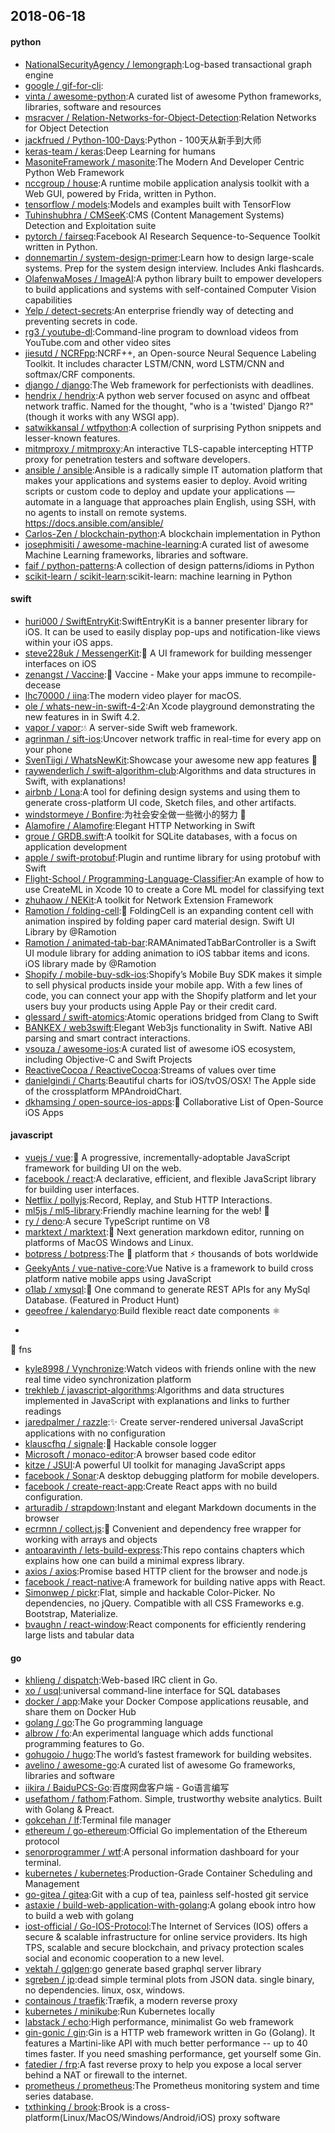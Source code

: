 ## 2018-06-18

#### python
* [NationalSecurityAgency / lemongraph](https://github.com/NationalSecurityAgency/lemongraph):Log-based transactional graph engine
* [google / gif-for-cli](https://github.com/google/gif-for-cli):
* [vinta / awesome-python](https://github.com/vinta/awesome-python):A curated list of awesome Python frameworks, libraries, software and resources
* [msracver / Relation-Networks-for-Object-Detection](https://github.com/msracver/Relation-Networks-for-Object-Detection):Relation Networks for Object Detection
* [jackfrued / Python-100-Days](https://github.com/jackfrued/Python-100-Days):Python - 100天从新手到大师
* [keras-team / keras](https://github.com/keras-team/keras):Deep Learning for humans
* [MasoniteFramework / masonite](https://github.com/MasoniteFramework/masonite):The Modern And Developer Centric Python Web Framework
* [nccgroup / house](https://github.com/nccgroup/house):A runtime mobile application analysis toolkit with a Web GUI, powered by Frida, written in Python.
* [tensorflow / models](https://github.com/tensorflow/models):Models and examples built with TensorFlow
* [Tuhinshubhra / CMSeeK](https://github.com/Tuhinshubhra/CMSeeK):CMS (Content Management Systems) Detection and Exploitation suite
* [pytorch / fairseq](https://github.com/pytorch/fairseq):Facebook AI Research Sequence-to-Sequence Toolkit written in Python.
* [donnemartin / system-design-primer](https://github.com/donnemartin/system-design-primer):Learn how to design large-scale systems. Prep for the system design interview. Includes Anki flashcards.
* [OlafenwaMoses / ImageAI](https://github.com/OlafenwaMoses/ImageAI):A python library built to empower developers to build applications and systems with self-contained Computer Vision capabilities
* [Yelp / detect-secrets](https://github.com/Yelp/detect-secrets):An enterprise friendly way of detecting and preventing secrets in code.
* [rg3 / youtube-dl](https://github.com/rg3/youtube-dl):Command-line program to download videos from YouTube.com and other video sites
* [jiesutd / NCRFpp](https://github.com/jiesutd/NCRFpp):NCRF++, an Open-source Neural Sequence Labeling Toolkit. It includes character LSTM/CNN, word LSTM/CNN and softmax/CRF components.
* [django / django](https://github.com/django/django):The Web framework for perfectionists with deadlines.
* [hendrix / hendrix](https://github.com/hendrix/hendrix):A python web server focused on async and offbeat network traffic. Named for the thought, "who is a 'twisted' Django R?" (though it works with any WSGI app).
* [satwikkansal / wtfpython](https://github.com/satwikkansal/wtfpython):A collection of surprising Python snippets and lesser-known features.
* [mitmproxy / mitmproxy](https://github.com/mitmproxy/mitmproxy):An interactive TLS-capable intercepting HTTP proxy for penetration testers and software developers.
* [ansible / ansible](https://github.com/ansible/ansible):Ansible is a radically simple IT automation platform that makes your applications and systems easier to deploy. Avoid writing scripts or custom code to deploy and update your applications — automate in a language that approaches plain English, using SSH, with no agents to install on remote systems. https://docs.ansible.com/ansible/
* [Carlos-Zen / blockchain-python](https://github.com/Carlos-Zen/blockchain-python):A blockchain implementation in Python
* [josephmisiti / awesome-machine-learning](https://github.com/josephmisiti/awesome-machine-learning):A curated list of awesome Machine Learning frameworks, libraries and software.
* [faif / python-patterns](https://github.com/faif/python-patterns):A collection of design patterns/idioms in Python
* [scikit-learn / scikit-learn](https://github.com/scikit-learn/scikit-learn):scikit-learn: machine learning in Python

#### swift
* [huri000 / SwiftEntryKit](https://github.com/huri000/SwiftEntryKit):SwiftEntryKit is a banner presenter library for iOS. It can be used to easily display pop-ups and notification-like views within your iOS apps.
* [steve228uk / MessengerKit](https://github.com/steve228uk/MessengerKit):💬
A UI framework for building messenger interfaces on iOS
* [zenangst / Vaccine](https://github.com/zenangst/Vaccine):💉
Vaccine - Make your apps immune to recompile-decease
* [lhc70000 / iina](https://github.com/lhc70000/iina):The modern video player for macOS.
* [ole / whats-new-in-swift-4-2](https://github.com/ole/whats-new-in-swift-4-2):An Xcode playground demonstrating the new features in in Swift 4.2.
* [vapor / vapor](https://github.com/vapor/vapor):💧
A server-side Swift web framework.
* [agrinman / sift-ios](https://github.com/agrinman/sift-ios):Uncover network traffic in real-time for every app on your phone
* [SvenTiigi / WhatsNewKit](https://github.com/SvenTiigi/WhatsNewKit):Showcase your awesome new app features
📱
* [raywenderlich / swift-algorithm-club](https://github.com/raywenderlich/swift-algorithm-club):Algorithms and data structures in Swift, with explanations!
* [airbnb / Lona](https://github.com/airbnb/Lona):A tool for defining design systems and using them to generate cross-platform UI code, Sketch files, and other artifacts.
* [windstormeye / Bonfire](https://github.com/windstormeye/Bonfire):为社会安全做一些微小的努力
💪
* [Alamofire / Alamofire](https://github.com/Alamofire/Alamofire):Elegant HTTP Networking in Swift
* [groue / GRDB.swift](https://github.com/groue/GRDB.swift):A toolkit for SQLite databases, with a focus on application development
* [apple / swift-protobuf](https://github.com/apple/swift-protobuf):Plugin and runtime library for using protobuf with Swift
* [Flight-School / Programming-Language-Classifier](https://github.com/Flight-School/Programming-Language-Classifier):An example of how to use CreateML in Xcode 10 to create a Core ML model for classifying text
* [zhuhaow / NEKit](https://github.com/zhuhaow/NEKit):A toolkit for Network Extension Framework
* [Ramotion / folding-cell](https://github.com/Ramotion/folding-cell):📃
FoldingCell is an expanding content cell with animation inspired by folding paper card material design. Swift UI Library by @Ramotion
* [Ramotion / animated-tab-bar](https://github.com/Ramotion/animated-tab-bar):RAMAnimatedTabBarController is a Swift UI module library for adding animation to iOS tabbar items and icons. iOS library made by @Ramotion
* [Shopify / mobile-buy-sdk-ios](https://github.com/Shopify/mobile-buy-sdk-ios):Shopify’s Mobile Buy SDK makes it simple to sell physical products inside your mobile app. With a few lines of code, you can connect your app with the Shopify platform and let your users buy your products using Apple Pay or their credit card.
* [glessard / swift-atomics](https://github.com/glessard/swift-atomics):Atomic operations bridged from Clang to Swift
* [BANKEX / web3swift](https://github.com/BANKEX/web3swift):Elegant Web3js functionality in Swift. Native ABI parsing and smart contract interactions.
* [vsouza / awesome-ios](https://github.com/vsouza/awesome-ios):A curated list of awesome iOS ecosystem, including Objective-C and Swift Projects
* [ReactiveCocoa / ReactiveCocoa](https://github.com/ReactiveCocoa/ReactiveCocoa):Streams of values over time
* [danielgindi / Charts](https://github.com/danielgindi/Charts):Beautiful charts for iOS/tvOS/OSX! The Apple side of the crossplatform MPAndroidChart.
* [dkhamsing / open-source-ios-apps](https://github.com/dkhamsing/open-source-ios-apps):📱
Collaborative List of Open-Source iOS Apps

#### javascript
* [vuejs / vue](https://github.com/vuejs/vue):🖖
A progressive, incrementally-adoptable JavaScript framework for building UI on the web.
* [facebook / react](https://github.com/facebook/react):A declarative, efficient, and flexible JavaScript library for building user interfaces.
* [Netflix / pollyjs](https://github.com/Netflix/pollyjs):Record, Replay, and Stub HTTP Interactions.
* [ml5js / ml5-library](https://github.com/ml5js/ml5-library):Friendly machine learning for the web!
🤖
* [ry / deno](https://github.com/ry/deno):A secure TypeScript runtime on V8
* [marktext / marktext](https://github.com/marktext/marktext):📝
Next generation markdown editor, running on platforms of MacOS Windows and Linux.
* [botpress / botpress](https://github.com/botpress/botpress):The
🤖
platform that ⚡ thousands of bots worldwide
* [GeekyAnts / vue-native-core](https://github.com/GeekyAnts/vue-native-core):Vue Native is a framework to build cross platform native mobile apps using JavaScript
* [o1lab / xmysql](https://github.com/o1lab/xmysql):🚀
One command to generate REST APIs for any MySql Database. (Featured in Product Hunt)
* [geeofree / kalendaryo](https://github.com/geeofree/kalendaryo):Build flexible react date components
⚛️
+
📅
fns
* [kyle8998 / Vynchronize](https://github.com/kyle8998/Vynchronize):Watch videos with friends online with the new real time video synchronization platform
* [trekhleb / javascript-algorithms](https://github.com/trekhleb/javascript-algorithms):Algorithms and data structures implemented in JavaScript with explanations and links to further readings
* [jaredpalmer / razzle](https://github.com/jaredpalmer/razzle):✨
Create server-rendered universal JavaScript applications with no configuration
* [klauscfhq / signale](https://github.com/klauscfhq/signale):👋
Hackable console logger
* [Microsoft / monaco-editor](https://github.com/Microsoft/monaco-editor):A browser based code editor
* [kitze / JSUI](https://github.com/kitze/JSUI):A powerful UI toolkit for managing JavaScript apps
* [facebook / Sonar](https://github.com/facebook/Sonar):A desktop debugging platform for mobile developers.
* [facebook / create-react-app](https://github.com/facebook/create-react-app):Create React apps with no build configuration.
* [arturadib / strapdown](https://github.com/arturadib/strapdown):Instant and elegant Markdown documents in the browser
* [ecrmnn / collect.js](https://github.com/ecrmnn/collect.js):💎
Convenient and dependency free wrapper for working with arrays and objects
* [antoaravinth / lets-build-express](https://github.com/antoaravinth/lets-build-express):This repo contains chapters which explains how one can build a minimal express library.
* [axios / axios](https://github.com/axios/axios):Promise based HTTP client for the browser and node.js
* [facebook / react-native](https://github.com/facebook/react-native):A framework for building native apps with React.
* [Simonwep / pickr](https://github.com/Simonwep/pickr):Flat, simple and hackable Color-Picker. No dependencies, no jQuery. Compatible with all CSS Frameworks e.g. Bootstrap, Materialize.
* [bvaughn / react-window](https://github.com/bvaughn/react-window):React components for efficiently rendering large lists and tabular data

#### go
* [khlieng / dispatch](https://github.com/khlieng/dispatch):Web-based IRC client in Go.
* [xo / usql](https://github.com/xo/usql):universal command-line interface for SQL databases
* [docker / app](https://github.com/docker/app):Make your Docker Compose applications reusable, and share them on Docker Hub
* [golang / go](https://github.com/golang/go):The Go programming language
* [albrow / fo](https://github.com/albrow/fo):An experimental language which adds functional programming features to Go.
* [gohugoio / hugo](https://github.com/gohugoio/hugo):The world’s fastest framework for building websites.
* [avelino / awesome-go](https://github.com/avelino/awesome-go):A curated list of awesome Go frameworks, libraries and software
* [iikira / BaiduPCS-Go](https://github.com/iikira/BaiduPCS-Go):百度网盘客户端 - Go语言编写
* [usefathom / fathom](https://github.com/usefathom/fathom):Fathom. Simple, trustworthy website analytics. Built with Golang & Preact.
* [gokcehan / lf](https://github.com/gokcehan/lf):Terminal file manager
* [ethereum / go-ethereum](https://github.com/ethereum/go-ethereum):Official Go implementation of the Ethereum protocol
* [senorprogrammer / wtf](https://github.com/senorprogrammer/wtf):A personal information dashboard for your terminal.
* [kubernetes / kubernetes](https://github.com/kubernetes/kubernetes):Production-Grade Container Scheduling and Management
* [go-gitea / gitea](https://github.com/go-gitea/gitea):Git with a cup of tea, painless self-hosted git service
* [astaxie / build-web-application-with-golang](https://github.com/astaxie/build-web-application-with-golang):A golang ebook intro how to build a web with golang
* [iost-official / Go-IOS-Protocol](https://github.com/iost-official/Go-IOS-Protocol):The Internet of Services (IOS) offers a secure & scalable infrastructure for online service providers. Its high TPS, scalable and secure blockchain, and privacy protection scales social and economic cooperation to a new level.
* [vektah / gqlgen](https://github.com/vektah/gqlgen):go generate based graphql server library
* [sgreben / jp](https://github.com/sgreben/jp):dead simple terminal plots from JSON data. single binary, no dependencies. linux, osx, windows.
* [containous / traefik](https://github.com/containous/traefik):Træfik, a modern reverse proxy
* [kubernetes / minikube](https://github.com/kubernetes/minikube):Run Kubernetes locally
* [labstack / echo](https://github.com/labstack/echo):High performance, minimalist Go web framework
* [gin-gonic / gin](https://github.com/gin-gonic/gin):Gin is a HTTP web framework written in Go (Golang). It features a Martini-like API with much better performance -- up to 40 times faster. If you need smashing performance, get yourself some Gin.
* [fatedier / frp](https://github.com/fatedier/frp):A fast reverse proxy to help you expose a local server behind a NAT or firewall to the internet.
* [prometheus / prometheus](https://github.com/prometheus/prometheus):The Prometheus monitoring system and time series database.
* [txthinking / brook](https://github.com/txthinking/brook):Brook is a cross-platform(Linux/MacOS/Windows/Android/iOS) proxy software
